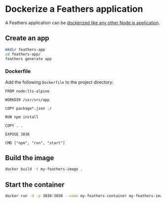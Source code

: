 # Dockerize a Feathers application

A Feathers application can be [dockerized like any other Node.js application](https://nodejs.org/en/docs/guides/nodejs-docker-webapp/).

## Create an app

```sh
mkdir feathers-app
cd feathers-app/
feathers generate app
```

### Dockerfile

Add the following `Dockerfile` to the project directory:

```
FROM node:lts-alpine

WORKDIR /usr/src/app

COPY package*.json ./

RUN npm install

COPY . .

EXPOSE 3030

CMD ["npm", "run", "start"]
```

## Build the image

```sh
docker build -t my-feathers-image .
```

## Start the container

```sh
docker run -d -p 3030:3030 --name my-feathers-container my-feathers-image
```
